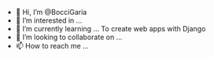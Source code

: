 - 👋 Hi, I’m @BocciGaria
- 👀 I’m interested in ...
- 🌱 I’m currently learning ... To create web apps with Django
- 💞️ I’m looking to collaborate on ...
- 📫 How to reach me ...

<!---
BocciGaria/BocciGaria is a ✨ special ✨ repository because its `README.md` (this file) appears on your GitHub profile.
You can click the Preview link to take a look at your changes.
--->
